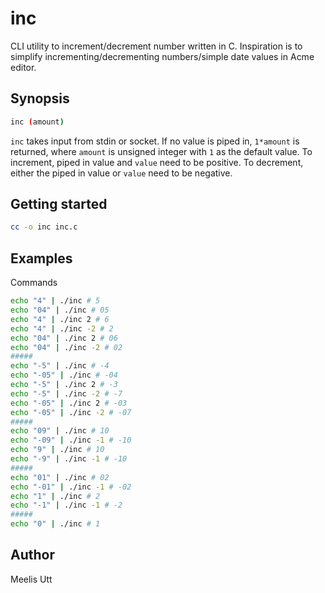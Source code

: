 # inc

CLI utility to increment/decrement number written in C.
Inspiration is to simplify incrementing/decrementing numbers/simple date values in Acme editor.

## Synopsis

```sh
inc (amount)
```

`inc` takes input from stdin or socket.
If no value is piped in, `1*amount` is returned, where `amount` is unsigned integer with `1` as the default value.
To increment, piped in value and `value` need to be positive.
To decrement, either the piped in value or `value` need to be negative.

## Getting started

```sh
cc -o inc inc.c
```

## Examples

Commands

```sh
echo "4" | ./inc # 5
echo "04" | ./inc # 05
echo "4" | ./inc 2 # 6
echo "4" | ./inc -2 # 2
echo "04" | ./inc 2 # 06
echo "04" | ./inc -2 # 02
#####
echo "-5" | ./inc # -4
echo "-05" | ./inc # -04
echo "-5" | ./inc 2 # -3
echo "-5" | ./inc -2 # -7
echo "-05" | ./inc 2 # -03
echo "-05" | ./inc -2 # -07
#####
echo "09" | ./inc # 10
echo "-09" | ./inc -1 # -10
echo "9" | ./inc # 10
echo "-9" | ./inc -1 # -10
#####
echo "01" | ./inc # 02
echo "-01" | ./inc -1 # -02
echo "1" | ./inc # 2
echo "-1" | ./inc -1 # -2
#####
echo "0" | ./inc # 1
```

## Author

Meelis Utt
